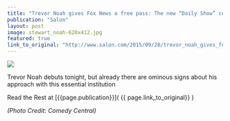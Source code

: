 ```yaml
---
title: "Trevor Noah gives Fox News a free pass: The new “Daily Show” could be great for Ailes and Hannity, bad for America"
publication: "Salon"
layout: post
image: stewart_noah-620x412.jpg
featured: true
link_to_original: "http://www.salon.com/2015/09/28/trevor_noah_gives_fox_news_a_free_pass_the_new_daily_show_could_be_great_for_ailes_and_hannity_bad_for_america/"
---
```

![](/assets/img/{{page.image}})

Trevor Noah debuts tonight, but already there are ominous signs about his approach with this essential institution

Read the Rest at [{{page.publication}}]( {{ page.link_to_original}} )

_(Photo Credit: Comedy Central)_
